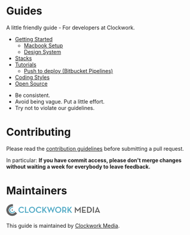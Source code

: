 Guides
======
A little friendly guide - For developers at Clockwork.

- [Getting Started]
    - [Macbook Setup]
    - [Design System]
- [Stacks]
- [Tutorials]
    - [Push to deploy (Bitbucket Pipelines)]
- [Coding Styles]
- [Open Source]


* Be consistent.
* Avoid being vague. Put a little effort.
* Try not to violate our guidelines.

Contributing
======

Please read the [contribution guidelines] before submitting a pull request.

In particular: <strong>If you have commit access, please don't merge changes without
waiting a week for everybody to leave feedback.</strong>

[contribution guidelines]: ../../../contributing
[Getting Started]: ./getting-started
[Design System]: ../../../design-system
[Macbook Setup]: ../../../mac-setup
[Stacks]: ../../../stacks
[Tutorials]: ../../../tutorials
[Push to deploy (Bitbucket Pipelines)]: ../../../push-to-deploy
[Coding Styles]: ../../../coding-styles
[Open Source]: ./open-source

Maintainers
======

![clockwork](./assets/logos/logo.png)

This guide is maintained by [Clockwork Media](//www.clockworkmedia.co.za).
